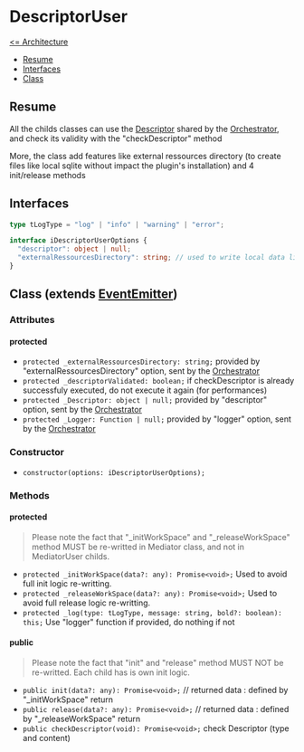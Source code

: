 # DescriptorUser

[<= Architecture](./architecture.md)

* [Resume](#resume)
* [Interfaces](#interfaces)
* [Class](#class-extends-eventemitter)

## Resume

All the childs classes can use the [Descriptor](./Descriptor.md) shared by the [Orchestrator](./Orchestrator.md), and check its validity with the "checkDescriptor" method

More, the class add features like external ressources directory (to create files like local sqlite without impact the plugin's installation) and 4 init/release methods

## Interfaces

```typescript
type tLogType = "log" | "info" | "warning" | "error";

interface iDescriptorUserOptions {
  "descriptor": object | null;
  "externalRessourcesDirectory": string; // used to write local data like sqlite database, json files, pictures, etc...
}
```

## Class (extends [EventEmitter](https://nodejs.org/api/events.html#events_class_eventemitter))

### Attributes

#### protected

  * ``` protected _externalRessourcesDirectory: string; ``` provided by "externalRessourcesDirectory" option, sent by the [Orchestrator](./Orchestrator.md)
  * ``` protected _descriptorValidated: boolean; ``` if checkDescriptor is already successfuly executed, do not execute it again (for performances)
  * ``` protected _Descriptor: object | null; ``` provided by "descriptor" option, sent by the [Orchestrator](./Orchestrator.md)
  * ``` protected _Logger: Function | null; ``` provided by "logger" option, sent by the [Orchestrator](./Orchestrator.md)

### Constructor

  * ``` constructor(options: iDescriptorUserOptions); ```

### Methods

#### protected

> Please note the fact that "_initWorkSpace" and "_releaseWorkSpace" method MUST be re-writted in Mediator class, and not in MediatorUser childs.

  * ``` protected _initWorkSpace(data?: any): Promise<void>; ``` Used to avoid full init logic re-writting.
  * ``` protected _releaseWorkSpace(data?: any): Promise<void>; ``` Used to avoid full release logic re-writting.
  * ``` protected _log(type: tLogType, message: string, bold?: boolean): this; ``` Use "logger" function if provided, do nothing if not

#### public

> Please note the fact that "init" and "release" method MUST NOT be re-writted. Each child has is own init logic.

  * ``` public init(data?: any): Promise<void>; ``` // returned data : defined by "_initWorkSpace" return
  * ``` public release(data?: any): Promise<void>; ``` // returned data : defined by "_releaseWorkSpace" return
  * ``` public checkDescriptor(void): Promise<void>; ``` check Descriptor (type and content)
